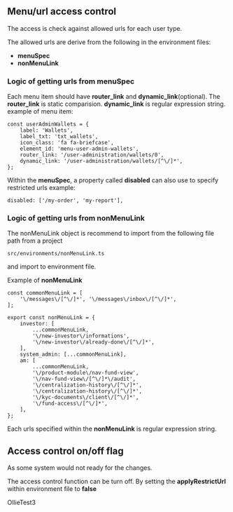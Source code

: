 ## Menu/url access control
The access is check against allowed urls for each user type.

The allowed urls are derive from the following in the environment files:
 - **menuSpec**
 - **nonMenuLink**

### Logic of getting urls from menuSpec 
Each menu item should have **router_link** and **dynamic_link**(optional).
The **router_link** is static comparision.  **dynamic_link** is regular expression string.
example of menu item:
```
const userAdminWallets = {
    label: 'Wallets',
    label_txt: 'txt_wallets',
    icon_class: 'fa fa-briefcase',
    element_id: 'menu-user-admin-wallets',
    router_link: '/user-administration/wallets/0',
    dynamic_link: '/user-administration/wallets/[^\/]*',
};
```

Within the **menuSpec**, a property called **disabled** can also use to specify restricted urls 
example:
```
disabled: ['/my-order', 'my-report'],
```


### Logic of getting urls from nonMenuLink
The nonMenuLink object is recommend to import from the following file
path from a project
```
src/environments/nonMenuLink.ts
```
and import to environment file.

Example of **nonMenuLink**
```
const commonMenuLink = [
    '\/messages\/[^\/]*', '\/messages\/inbox\/[^\/]*',
];

export const nonMenuLink = {
    investor: [
        ...commonMenuLink,
        '\/new-investor\/informations',
        '\/new-investor\/already-done\/[^\/]*',
    ],
    system_admin: [...commonMenuLink],
    am: [
        ...commonMenuLink,
        '\/product-module\/nav-fund-view',
        '\/nav-fund-view\/[^\/]*\/audit',
        '\/centralization-history\/[^\/]*',
        '\/centralization-history\/[^\/]*',
        '\/kyc-documents\/client\/[^\/]*',
        '\/fund-access\/[^\/]*',
    ],
};
``` 

Each urls specified within the **nonMenuLink** is regular expression string.

## Access control on/off flag
As some system would not ready for the changes.

The access control function can be turn off.
By setting the **applyRestrictUrl** within environment file to **false**

OllieTest3

